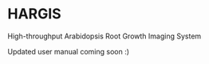 # HARGIS
High-throughput Arabidopsis Root Growth Imaging System

Updated user manual coming soon :)
